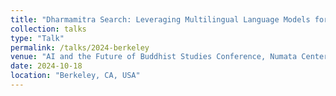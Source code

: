 ```yaml
---
title: "Dharmamitra Search: Leveraging Multilingual Language Models for Search and Detection of Textual Reuse across Diverse Text Collections"
collection: talks
type: "Talk"
permalink: /talks/2024-berkeley
venue: "AI and the Future of Buddhist Studies Conference, Numata Center for Buddhist Studies, UC Berkeley"
date: 2024-10-18
location: "Berkeley, CA, USA"
---
```

